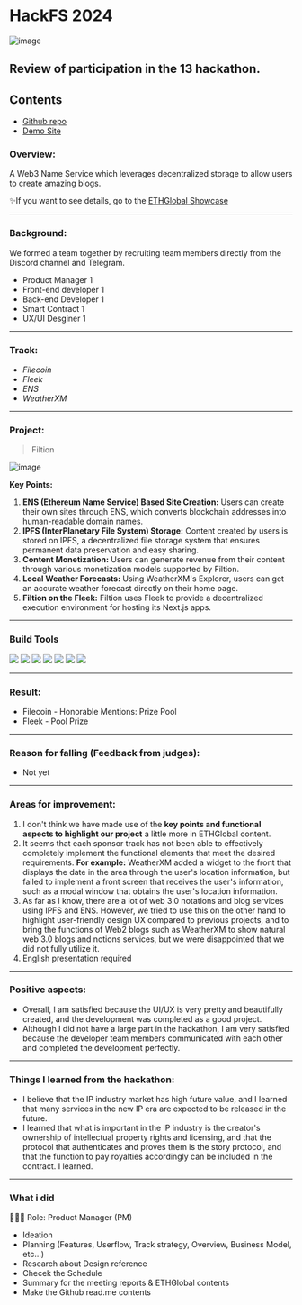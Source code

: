 # HackFS 2024
![image](https://github.com/Joseph-hackathon/hackathon/assets/144579614/0542411e-f013-485f-8293-5c3ce6093e22)

## Review of participation in the 13 hackathon.

## Contents
- [Github repo](https://github.com/Filtion/filtion-hack)
- [Demo Site](https://billowing-tooth-4753.on.fleek.co/)

### Overview:
A Web3 Name Service which leverages decentralized storage to allow users to create amazing blogs.

✨If you want to see details, go to the [ETHGlobal Showcase](https://ethglobal.com/showcase/filtion-i0rnb)

---
### Background:
We formed a team together by recruiting team members directly from the Discord channel and Telegram.
- Product Manager 1
- Front-end developer 1
- Back-end Developer 1
- Smart Contract 1
- UX/UI Desginer 1

---
### Track:

- *Filecoin*
- *Fleek*
- *ENS*
- *WeatherXM*

---
### Project:
> Filtion

![image](https://github.com/Joseph-hackathon/hackathon/assets/144579614/0a178b79-698b-4c99-9eed-af163b3ec65a)

**Key Points:**
1) **ENS (Ethereum Name Service) Based Site Creation:** Users can create their own sites through ENS, which converts blockchain addresses into human-readable domain names.
2) **IPFS (InterPlanetary File System) Storage:** Content created by users is stored on IPFS, a decentralized file storage system that ensures permanent data preservation and easy sharing.
3) **Content Monetization:** Users can generate revenue from their content through various monetization models supported by Filtion.
4) **Local Weather Forecasts:** Using WeatherXM's Explorer, users can get an accurate weather forecast directly on their home page.
5) **Filtion on the Fleek:** Filtion uses Fleek to provide a decentralized execution environment for hosting its Next.js apps.

---
### Build Tools
<img src="https://img.shields.io/badge/Typescript-3178C6?style=flat&logo=typescript&logoColor=white"/> <img src="https://img.shields.io/badge/Go-00ADD8?style=flat&logo=go&logoColor=white"/> <img src="https://img.shields.io/badge/JavaScript-F7DF1E?style=flat&logo=javascript&logoColor=white"/> <img src="https://img.shields.io/badge/Next.js-ffffff?style=flat&logo=nextdotjs&logoColor=black"/> <img src="https://img.shields.io/badge/React-61DAFB?style=flat&logo=react&logoColor=white"/> <img src="https://img.shields.io/badge/Solidity-363636?style=flat&logo=solidity&logoColor=white"/> <img src="https://img.shields.io/badge/Web3.js-F16822?style=flat&logo=web3dotjs&logoColor=white"/>

---
### Result:
- Filecoin - Honorable Mentions: Prize Pool
- Fleek - Pool Prize

---
### Reason for falling (Feedback from judges):
- Not yet

---
### Areas for improvement:
1) I don't think we have made use of the **key points and functional aspects to highlight our project** a little more in ETHGlobal content.
2) It seems that each sponsor track has not been able to effectively completely implement the functional elements that meet the desired requirements.
**For example:** WeatherXM added a widget to the front that displays the date in the area through the user's location information, but failed to implement a front screen that receives the user's information, such as a modal window that obtains the user's location information.
3) As far as I know, there are a lot of web 3.0 notations and blog services using IPFS and ENS. However, we tried to use this on the other hand to highlight user-friendly design UX compared to previous projects, and to bring the functions of Web2 blogs such as WeatherXM to show natural web 3.0 blogs and notions services, but we were disappointed that we did not fully utilize it.
4) English presentation required

---
### Positive aspects:
- Overall, I am satisfied because the UI/UX is very pretty and beautifully created, and the development was completed as a good project.
- Although I did not have a large part in the hackathon, I am very satisfied because the developer team members communicated with each other and completed the development perfectly.

---
### Things I learned from the hackathon:
- I believe that the IP industry market has high future value, and I learned that many services in the new IP era are expected to be released in the future.
- I learned that what is important in the IP industry is the creator's ownership of intellectual property rights and licensing, and that the protocol that authenticates and proves them is the story protocol, and that the function to pay royalties accordingly can be included in the contract. I learned.

---
### What i did
👨🏼‍💻 Role: Product Manager (PM)

- Ideation
- Planning (Features, Userflow, Track strategy, Overview, Business Model, etc...)
- Research about Design reference
- Checek the Schedule
- Summary for the meeting reports & ETHGlobal contents
- Make the Github read.me contents
